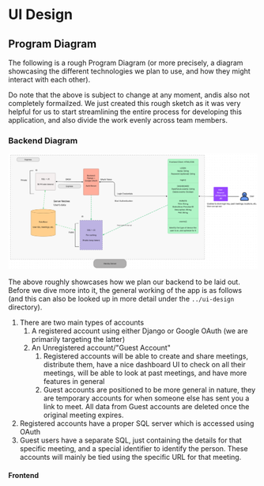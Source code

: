 # UI Design

## Program Diagram

The following is a rough Program Diagram (or more precisely, a diagram showcasing the different technologies we plan to use, and how they might interact with each other).

Do note that the above is subject to change at any moment, andis also not completely formailzed. We just created this rough sketch as it was very helpful for us to start streamlining the entire process for developing this application, and also divide the work evenly across team members.

### **Backend Diagram**

![Wireframe 1](ProgDiagram1.png)

The above roughly showcases how we plan our backend to be laid out. Before we dive more into it, the general working of the app is as follows (and this can also be looked up in more detail under the ```../ui-design``` directory).

1. There are two main types of accounts
   1. A registered account using either Django or Google OAuth (we are primarily targeting the latter)
   2. An Unregistered account/"Guest Account"
      1. Registered accounts will be able to create and share meetings, distribute them, have a nice dashboard UI to check on all their meetings, will be able to look at past meetings, and have more features in general
      2. Guest accounts are positioned to be more general in nature, they are temporary accounts for when someone else has sent you a link to meet. All data from Guest accounts are deleted once the original meeting expires.
2. Registered accounts have a proper SQL server which is accessed using OAuth
3. Guest users have a separate SQL, just containing the details for that specific meeting, and a special identifier to identify the person. These accounts will mainly be tied using the specific URL for that meeting.

#### Frontend